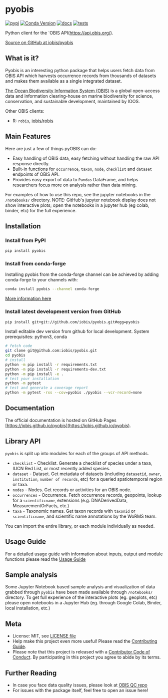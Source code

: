 # pyobis

[![pypi](https://img.shields.io/pypi/v/pyobis.svg)](https://pypi.python.org/pypi/pyobis)
[![Conda Version](https://img.shields.io/conda/vn/conda-forge/pyobis.svg)](https://anaconda.org/conda-forge/pyobis)
[![docs](https://github.com/iobis/pyobis/actions/workflows/deploy-docs.yml/badge.svg)](https://iobis.github.ic/pyobis)
[![tests](https://github.com/iobis/pyobis/actions/workflows/tests.yml/badge.svg)](https://github.com/iobis/pyobis/actions/workflows/tests.yml)

Python client for the `OBIS API(https://api.obis.org/).

[Source on GitHub at iobis/pyobis](https://github.com/iobis/pyobis)

## What is it?
Pyobis is an interesting python package that helps users fetch data from OBIS API which
harvests occurrence records from thousands of datasets and makes them available as a
single integrated dataset.

[The Ocean Biodiversity Information System (OBIS)](https://obis.org) is a global open-access data and
information clearing-house on marine biodiversity for science, conservation, and sustainable
development, maintained by IOOS.

Other OBIS clients:

+ R: `robis`, [iobis/robis](https://github.com/iobis/robis)

## Main Features
Here are just a few of things pyOBIS can do:

+ Easy handling of OBIS data, easy fetching without handling the raw API response directly.
+ Built-in functions for `occurrence`, `taxon`, `node`, `checklist` and `dataset` endpoints of OBIS API.
+ Provides easy export of data to `Pandas` DataFrame, and helps researchers focus more on analysis rather than data mining.

For examples of how to use this repo, see the jupyter notebooks in the `/notebooks/` directory.
NOTE: GitHub's jupyter notebook display does not show interactive plots; open the notebooks in a jupyter hub (eg colab, binder, etc) for the full experience.

## Installation

### Install from PyPI

```bash
pip install pyobis
```
### Install from conda-forge

Installing pyobis from the conda-forge channel can be achieved by adding conda-forge to your channels with:

```bash
conda install pyobis --channel conda-forge
```
[More information here](https://github.com/conda-forge/pyobis-feedstock)

### Install latest development version from GitHub


```bash
pip install git+git://github.com/iobis/pyobis.git#egg=pyobis
```

Install editable dev version from github for local development. System prerequisites: python3, conda

```bash
# fetch code
git clone git@github.com:iobis/pyobis.git
cd pyobis
# install
python -m pip install -r requirements.txt
python -m pip install -r requirements-dev.txt
python -m pip install -e .
# test your installation
python -m pytest
# test and generate a coverage report
python -m pytest -rxs --cov=pyobis ./pyobis --vcr-record=none
```

## Documentation

The official documentation is hosted on GitHub Pages [https://iobis.github.io/pyobis](https://iobis.github.io/pyobis).

## Library API

`pyobis` is split up into modules for each of the groups of API methods.

+ `checklist` - Checklist. Generate a checklist of species under a taxa, IUCN Red List, or most recently added species.
+ `dataset` - Dataset. Get metadata of datasets (including `datasetid`, `owner`, `institution`, `number of records`, etc) for a queried spatiotemporal region or taxa.
+ `nodes` - Nodes. Get records or activities for an OBIS node.
+ `occurrences` - Occurrence. Fetch occurrence records, geopoints, lookup for a `scientificname`, extensions (e.g. DNADerivedData, MeasurementOrFacts, etc.)
+ `taxa` - Taxonomic names. Get taxon records with `taxonid` or `scientificname`, and scientific name annotations by the WoRMS team.

You can import the entire library, or each module individually as needed.

## Usage Guide

For a detailed usage guide with information about inputs, output and module functions please read the [Usage Guide](notebooks/usage_guide.ipynb)

## Sample analysis

Some Jupyter Notebook based sample analysis and visualization of data grabbed through `pyobis` have been made available through `/notebooks/` directory.
To get full experience of the interactive plots (eg. geoplots, etc) please open notebooks in a Jupyter Hub (eg. through Google Colab, Binder, local installation, etc.)

## Meta

* License: MIT, see [LICENSE file](LICENSE)
* Help make this project even more useful! Please read the [Contributing Guide](CONTRIBUTING.md).
* Please note that this project is released with a [Contributor Code of Conduct](CONDUCT.md). By participating in this project you agree to abide by its terms.

## Further Reading

* In case you face data quality issues, please look at [OBIS QC repo](https://github.com/iobis/obis-qc)
* For issues with the package itself, feel free to open an issue here!
